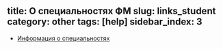 title: О специальностях ФМ
slug: links_student
category: other
tags: [help]
sidebar_index: 3
---

- [Информация о специальностях](/fm/applicants/)
